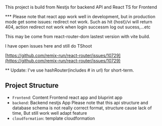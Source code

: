This project is build from Nestjs for backend API and React TS for Frontend

\*\*\* Please note that react app work well in development, but in production mode get some issues: redirect not work. Such as hit {host}/vi will return 404, action redirect not work when login successm log out sucess,...etc

This may be come from react-router-dom lastest version with vite build.

I have open issues here and still do TShoot

[https://github.com/remix-run/react-router/issues/10729](https://github.com/remix-run/react-router/issues/10729)

\*\* Update: I've use hashRouter(includes # in url) for short-term.

## Project Structure

- `Frontend`: Content Frontend react app and bluprint app
- `backend`: Backend nestjs App
  Please note that this api structure and database schema is not really correct format, structure cause lack of time, But still work well adapt feature
- `cloudformation`: template cloudformation
